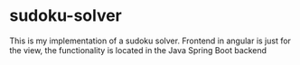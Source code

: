 # sudoku-solver

This is my implementation of a sudoku solver.
Frontend in angular is just for the view, the functionality is located in the Java Spring Boot backend
